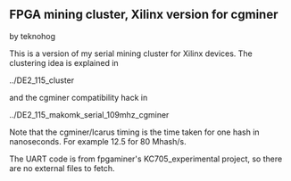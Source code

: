 FPGA mining cluster, Xilinx version for cgminer
-----------------------------------------------

by teknohog

This is a version of my serial mining cluster for Xilinx devices. The
clustering idea is explained in

../DE2_115_cluster

and the cgminer compatibility hack in

../DE2_115_makomk_serial_109mhz_cgminer

Note that the cgminer/Icarus timing is the time taken for one hash in
nanoseconds. For example 12.5 for 80 Mhash/s.

The UART code is from fpgaminer's KC705_experimental project, so there
are no external files to fetch.
